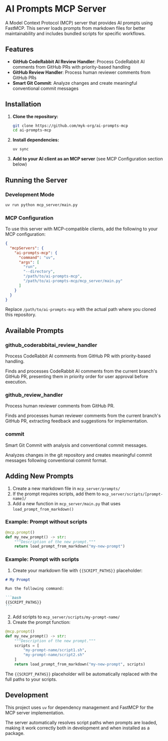 # AI Prompts MCP Server

A Model Context Protocol (MCP) server that provides AI prompts using FastMCP. This server loads prompts from markdown files for better maintainability and includes bundled scripts for specific workflows.

## Features

- **GitHub CodeRabbit AI Review Handler**: Process CodeRabbit AI comments from GitHub PRs with priority-based handling
- **GitHub Review Handler**: Process human reviewer comments from GitHub PRs
- **Smart Git Commit**: Analyze changes and create meaningful conventional commit messages

## Installation

1. **Clone the repository:**

   ```bash
   git clone https://github.com/myk-org/ai-prompts-mcp
   cd ai-prompts-mcp
   ```

2. **Install dependencies:**

   ```bash
   uv sync
   ```

3. **Add to your AI client as an MCP server** (see MCP Configuration section below)

## Running the Server

### Development Mode

```bash
uv run python mcp_server/main.py
```

### MCP Configuration

To use this server with MCP-compatible clients, add the following to your MCP configuration:

```json
{
  "mcpServers": {
    "ai-prompts-mcp": {
      "command": "uv",
      "args": [
        "run",
        "--directory",
        "/path/to/ai-prompts-mcp",
        "/path/to/ai-prompts-mcp/mcp_server/main.py"
      ]
    }
  }
}
```

Replace `/path/to/ai-prompts-mcp` with the actual path where you cloned this repository.

## Available Prompts

### github_coderabbitai_review_handler

Process CodeRabbit AI comments from GitHub PR with priority-based handling.

Finds and processes CodeRabbit AI comments from the current branch's GitHub PR, presenting them in priority order for user approval before execution.

### github_review_handler

Process human reviewer comments from GitHub PR.

Finds and processes human reviewer comments from the current branch's GitHub PR, extracting feedback and suggestions for implementation.

### commit

Smart Git Commit with analysis and conventional commit messages.

Analyzes changes in the git repository and creates meaningful commit messages following conventional commit format.

## Adding New Prompts

1. Create a new markdown file in `mcp_server/prompts/`
2. If the prompt requires scripts, add them to `mcp_server/scripts/[prompt-name]/`
3. Add a new function in `mcp_server/main.py` that uses `load_prompt_from_markdown()`

### Example: Prompt without scripts

```python
@mcp.prompt()
def my_new_prompt() -> str:
    """Description of the new prompt."""
    return load_prompt_from_markdown("my-new-prompt")
```

### Example: Prompt with scripts

1. Create your markdown file with `{{SCRIPT_PATHS}}` placeholder:

````markdown
# My Prompt

Run the following command:

```bash
{{SCRIPT_PATHS}}
```
````

2. Add scripts to `mcp_server/scripts/my-prompt-name/`
3. Create the prompt function:

```python
@mcp.prompt()
def my_new_prompt() -> str:
    """Description of the new prompt."""
    scripts = [
        "my-prompt-name/script1.sh",
        "my-prompt-name/script2.sh"
    ]
    return load_prompt_from_markdown("my-new-prompt", scripts)
```

The `{{SCRIPT_PATHS}}` placeholder will be automatically replaced with the full paths to your scripts.

## Development

This project uses `uv` for dependency management and FastMCP for the MCP server implementation.

The server automatically resolves script paths when prompts are loaded, making it work correctly both in development and when installed as a package.
